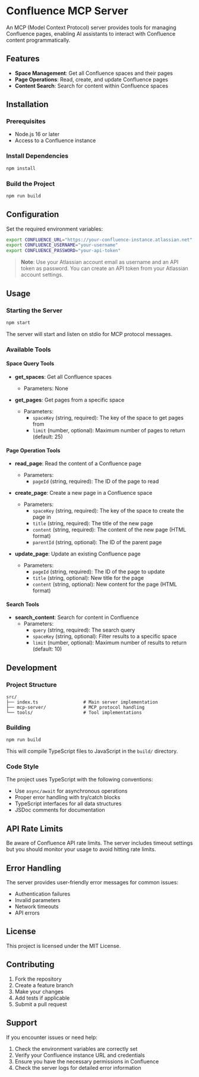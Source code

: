 # Confluence MCP Server

An MCP (Model Context Protocol) server provides tools for managing Confluence pages, enabling AI assistants to interact with Confluence content programmatically.

## Features

- **Space Management**: Get all Confluence spaces and their pages
- **Page Operations**: Read, create, and update Confluence pages
- **Content Search**: Search for content within Confluence spaces

## Installation

### Prerequisites

- Node.js 16 or later
- Access to a Confluence instance

### Install Dependencies

```bash
npm install
```

### Build the Project

```bash
npm run build
```

## Configuration

Set the required environment variables:

```bash
export CONFLUENCE_URL="https://your-confluence-instance.atlassian.net"
export CONFLUENCE_USERNAME="your-username"
export CONFLUENCE_PASSWORD="your-api-token"
```

> **Note**: Use your Atlassian account email as username and an API token as password. You can create an API token from your Atlassian account settings.

## Usage

### Starting the Server

```bash
npm start
```

The server will start and listen on stdio for MCP protocol messages.

### Available Tools

#### Space Query Tools

- **get_spaces**: Get all Confluence spaces
  - Parameters: None

- **get_pages**: Get pages from a specific space
  - Parameters:
    - `spaceKey` (string, required): The key of the space to get pages from
    - `limit` (number, optional): Maximum number of pages to return (default: 25)

#### Page Operation Tools

- **read_page**: Read the content of a Confluence page
  - Parameters:
    - `pageId` (string, required): The ID of the page to read

- **create_page**: Create a new page in a Confluence space
  - Parameters:
    - `spaceKey` (string, required): The key of the space to create the page in
    - `title` (string, required): The title of the new page
    - `content` (string, required): The content of the new page (HTML format)
    - `parentId` (string, optional): The ID of the parent page

- **update_page**: Update an existing Confluence page
  - Parameters:
    - `pageId` (string, required): The ID of the page to update
    - `title` (string, optional): New title for the page
    - `content` (string, optional): New content for the page (HTML format)

#### Search Tools

- **search_content**: Search for content in Confluence
  - Parameters:
    - `query` (string, required): The search query
    - `spaceKey` (string, optional): Filter results to a specific space
    - `limit` (number, optional): Maximum number of results to return (default: 10)

## Development

### Project Structure

```
src/
├── index.ts                 # Main server implementation
├── mcp-server/              # MCP protocol handling
└── tools/                   # Tool implementations
```

### Building

```bash
npm run build
```

This will compile TypeScript files to JavaScript in the `build/` directory.

### Code Style

The project uses TypeScript with the following conventions:

- Use `async/await` for asynchronous operations
- Proper error handling with try/catch blocks
- TypeScript interfaces for all data structures
- JSDoc comments for documentation

## API Rate Limits

Be aware of Confluence API rate limits. The server includes timeout settings but you should monitor your usage to avoid hitting rate limits.

## Error Handling

The server provides user-friendly error messages for common issues:

- Authentication failures
- Invalid parameters
- Network timeouts
- API errors

## License

This project is licensed under the MIT License.

## Contributing

1. Fork the repository
2. Create a feature branch
3. Make your changes
4. Add tests if applicable
5. Submit a pull request

## Support

If you encounter issues or need help:

1. Check the environment variables are correctly set
2. Verify your Confluence instance URL and credentials
3. Ensure you have the necessary permissions in Confluence
4. Check the server logs for detailed error information
